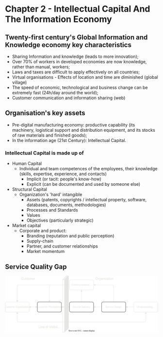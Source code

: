 # Chapter 2 - Intellectual Capital And The Information Economy

## Twenty-first century's Global Information and Knowledge economy key characteristics

- Sharing Information and knowledge (leads to more innovation);
- Over 70% of workers in developed economies are now knowledge, rather than manual, workers;
- Laws and taxes are difficult to apply effectively on all countries;
- Virtual organisations - Effects of location and time are diminished (global village)
- The speed of economic, technological and business change can be extremely fast (24h/day around the world);
- Customer communication and information sharing (web)

## Organisation's key assets

- Pre-digital manufacturing economy: productive capability (its machinery, logistical support and distribution equipment, and its stocks of raw materials and finished goods);
- In the information age (21st Century): Intellectual Capital.

### Intellectual Capital is made up of

- Human Capital
  - Individual and team competences of the employees, their knowledge (skills, expertise, experience, and contacts)
    - Implicit (or tacit: people's know-how)
    - Explicit (can be documented and used by someone else)
- Structural Capital
  - Organization's 'hard' intangible
    - Assets (patents, copyrights / intellectual property, software, databases, documents, methodologies)
    - Processes and Standards
    - Values
    - Objectives (particularly strategic)
- Market capital
  - Corporate and product:
    - Branding (reputation and public perception)
    - Supply-chain
    - Partner, and customer relationships
    - Market momentum

## Service Quality Gap

![Diagram 3](../assets/diagram-3.drawio.svg)
